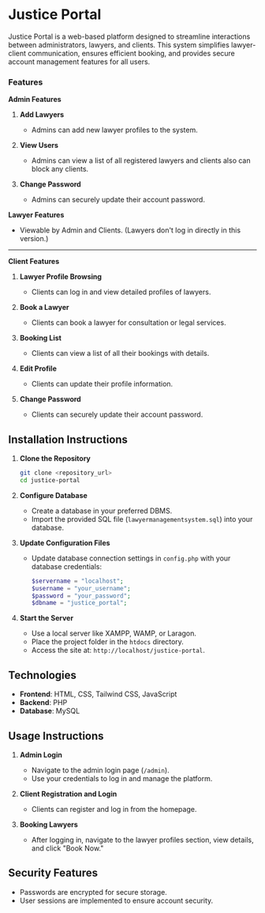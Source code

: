 # Justice Portal
 
Justice Portal is a web-based platform designed to streamline interactions between administrators, lawyers, and clients. This system simplifies lawyer-client communication, ensures efficient booking, and provides secure account management features for all users.


### Features  

**Admin Features**  
1. **Add Lawyers**  
   - Admins can add new lawyer profiles to the system.  

2. **View Users** 
   - Admins can view a list of all registered lawyers and clients also can block any clients.  

3. **Change Password**  
   - Admins can securely update their account password.



**Lawyer Features**  
   - Viewable by Admin and Clients. (Lawyers don't log in directly in this version.)

---

**Client Features**  
1. **Lawyer Profile Browsing**  
   - Clients can log in and view detailed profiles of lawyers.  

2. **Book a Lawyer**  
   - Clients can book a lawyer for consultation or legal services.  

3. **Booking List**  
   - Clients can view a list of all their bookings with details.  

4. **Edit Profile**  
   - Clients can update their profile information.  

5. **Change Password**  
   - Clients can securely update their account password.



## Installation Instructions  

1. **Clone the Repository**  
   ```bash
   git clone <repository_url>
   cd justice-portal
   ```

2. **Configure Database**  
   - Create a database in your preferred DBMS.  
   - Import the provided SQL file (`lawyermanagementsystem.sql`) into your database.  

3. **Update Configuration Files**  
   - Update database connection settings in `config.php` with your database credentials:  
     ```php
     $servername = "localhost";
     $username = "your_username";
     $password = "your_password";
     $dbname = "justice_portal";
     ```

4. **Start the Server**  
   - Use a local server like XAMPP, WAMP, or Laragon.  
   - Place the project folder in the `htdocs` directory.  
   - Access the site at: `http://localhost/justice-portal`.



## Technologies  

   - **Frontend**: HTML, CSS, Tailwind CSS, JavaScript  
   - **Backend**: PHP  
   - **Database**: MySQL  



## Usage Instructions  

1. **Admin Login**  
   - Navigate to the admin login page (`/admin`).  
   - Use your credentials to log in and manage the platform.  

2. **Client Registration and Login**  
   - Clients can register and log in from the homepage.  

3. **Booking Lawyers**  
   - After logging in, navigate to the lawyer profiles section, view details, and click "Book Now."  



## Security Features  

   - Passwords are encrypted for secure storage.  
   - User sessions are implemented to ensure account security.  





